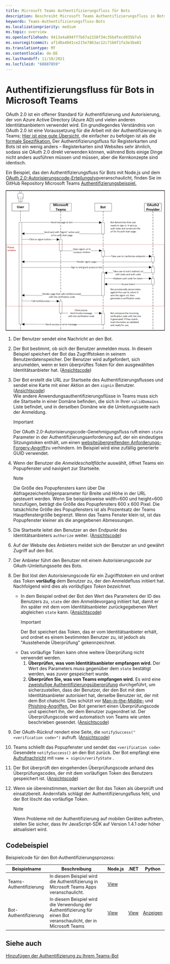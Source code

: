 ```yaml
---
title: Microsoft Teams Authentifizierungsfluss für Bots
description: Beschreibt Microsoft Teams Authentifizierungsfluss in Bots mit Codebeispiel.
keywords: Teams-Authentifizierungsfluss-Bots
ms.localizationpriority: medium
ms.topic: overview
ms.openlocfilehash: 9413a4a894ff7b67a2158f34c35bdfecd935b7a5
ms.sourcegitcommit: af1d0a4041ce215e7863ac12c71b6f1fa3e3ba81
ms.translationtype: MT
ms.contentlocale: de-DE
ms.lasthandoff: 11/10/2021
ms.locfileid: "60887859"
---
```

# <a name="authentication-flow-for-bots-in-microsoft-teams"></a>Authentifizierungsfluss für Bots in Microsoft Teams

OAuth 2.0 ist ein offener Standard für Authentifizierung und Autorisierung, der von Azure Active Directory (Azure AD) und vielen anderen Identitätsanbietern verwendet wird. Ein grundlegendes Verständnis von OAuth 2.0 ist eine Voraussetzung für die Arbeit mit der Authentifizierung in Teams; [Hier ist eine gute Übersicht,](https://aaronparecki.com/oauth-2-simplified/) die einfacher zu befolgen ist als die [formale Spezifikation.](https://oauth.net/2/) Der Authentifizierungsfluss für Registerkarten und Bots ist ein wenig anders – Registerkarten sind Websites sehr ähnlich, sodass sie OAuth 2.0 direkt verwenden können, während Bots einige Dinge nicht anders ausführen müssen und müssen, aber die Kernkonzepte sind identisch.

Ein Beispiel, das den Authentifizierungsfluss für Bots mit Node.js und dem [OAuth 2.0-Autorisierungscode-Erteilungstyp](https://oauth.net/2/grant-types/authorization-code/)veranschaulicht, finden Sie im GitHub Repository Microsoft Teams [Authentifizierungsbeispiel.](https://github.com/OfficeDev/Microsoft-Teams-Samples/tree/main/samples/app-auth/nodejs)

![Diagramm der Bot-Authentifizierungssequenz](../../../assets/images/authentication/bot_auth_sequence_diagram.png)

1. Der Benutzer sendet eine Nachricht an den Bot.
2. Der Bot bestimmt, ob sich der Benutzer anmelden muss.
   In diesem Beispiel speichert der Bot das Zugriffstoken in seinem Benutzerdatenspeicher. Der Benutzer wird aufgefordert, sich anzumelden, wenn er kein überprüftes Token für den ausgewählten Identitätsanbieter hat. ([Ansichtscode](https://github.com/OfficeDev/microsoft-teams-sample-auth-node/blob/469952a26d618dbf884a3be53c7d921cc580b1e2/src/utils/AuthenticationUtils.ts#L58-L76))
3. Der Bot erstellt die URL zur Startseite des Authentifizierungsflusses und sendet eine Karte mit einer Aktion an den `signin` Benutzer. ([Ansichtscode](https://github.com/OfficeDev/microsoft-teams-sample-auth-node/blob/469952a26d618dbf884a3be53c7d921cc580b1e2/src/dialogs/BaseIdentityDialog.ts#L160-L190))</br>
    Wie andere Anwendungsauthentifizierungsflüsse in Teams muss sich die Startseite in einer Domäne befinden, die sich in Ihrer `validDomains` Liste befindet, und in derselben Domäne wie die Umleitungsseite nach der Anmeldung.
    > [!IMPORTANT] 
    > Der OAuth 2.0-Autorisierungscode-Genehmigungsfluss ruft einen `state` Parameter in der Authentifizierungsanforderung auf, der ein eindeutiges Sitzungstoken enthält, um einen [websiteübergreifenden Anforderungs-Forgery-Angriff](https://en.wikipedia.org/wiki/Cross-site_request_forgery)zu verhindern. Im Beispiel wird eine zufällig generierte GUID verwendet.
4. Wenn der Benutzer die *Anmeldeschaltfläche* auswählt, öffnet Teams ein Popupfenster und navigiert zur Startseite.
   > [!NOTE]
   > Die Größe des Popupfensters kann über Die Abfragezeichenfolgenparameter für Breite und Höhe in der URL gesteuert werden. Wenn Sie beispielsweise width=600 und height=600 hinzufügen, beträgt die Größe des Popupfensters 600 x 600 Pixel. Die tatsächliche Größe des Popupfensters ist als Prozentsatz der Teams Hauptfenstergröße begrenzt. Wenn das Teams Fenster klein ist, ist das Popupfenster kleiner als die angegebenen Abmessungen.

5. Die Startseite leitet den Benutzer an den Endpunkt des Identitätsanbieters `authorize` weiter. ([Ansichtscode](https://github.com/OfficeDev/microsoft-teams-sample-auth-node/blob/469952a26d618dbf884a3be53c7d921cc580b1e2/public/html/auth-start.html#L51-L56))
6. Auf der Website des Anbieters meldet sich der Benutzer an und gewährt Zugriff auf den Bot.
7. Der Anbieter führt den Benutzer mit einem Autorisierungscode zur OAuth-Umleitungsseite des Bots.
8. Der Bot löst den Autorisierungscode für ein Zugriffstoken ein und ordnet das Token **vorläufig** dem Benutzer zu, der den Anmeldefluss initiiert hat. Nachfolgend wird dies als *vorläufiges Token bezeichnet.*
    * In dem Beispiel ordnet der Bot den Wert des Parameters der ID des Benutzers zu, `state` der den Anmeldevorgang initiiert hat, damit er ihn später mit dem vom Identitätsanbieter zurückgegebenen Wert abgleichen `state` kann. ([Ansichtscode](https://github.com/OfficeDev/microsoft-teams-sample-auth-node/blob/469952a26d618dbf884a3be53c7d921cc580b1e2/src/AuthBot.ts#L70-L99))
      > [!IMPORTANT] 
      > Der Bot speichert das Token, das er vom Identitätsanbieter erhält, und ordnet es einem bestimmten Benutzer zu, ist jedoch als "Ausstehende Überprüfung" gekennzeichnet. 
    * Das vorläufige Token kann ohne weitere Überprüfung nicht verwendet werden.
      1. **Überprüfen, was vom Identitätsanbieter empfangen wird.** Der Wert des Parameters muss gegenüber dem `state` bestätigt werden, was zuvor gespeichert wurde. 
      1. **Überprüfen Sie, was von Teams empfangen wird.** Es wird eine [zweistufige Authentifizierungsüberprüfung](https://en.wikipedia.org/wiki/Man-in-the-middle_attack) durchgeführt, um sicherzustellen, dass der Benutzer, der den Bot mit dem Identitätsanbieter autorisiert hat, derselbe Benutzer ist, der mit dem Bot chatscht. Dies schützt vor [Man-in-the-Middle-](https://en.wikipedia.org/wiki/Man-in-the-middle_attack) und [Phishing-Angriffen.](https://en.wikipedia.org/wiki/Phishing) Der Bot generiert einen Überprüfungscode und speichert ihn, der dem Benutzer zugeordnet ist. Der Überprüfungscode wird automatisch von Teams wie unten beschrieben gesendet. ([Ansichtscode](https://github.com/OfficeDev/microsoft-teams-sample-auth-node/blob/469952a26d618dbf884a3be53c7d921cc580b1e2/src/AuthBot.ts#L100-L113))
9. Der OAuth-Rückruf rendert eine Seite, die `notifySuccess("<verification code>")` aufruft. ([Ansichtscode](https://github.com/OfficeDev/microsoft-teams-sample-auth-node/blob/master/src/views/oauth-callback-success.hbs))
10. Teams schließt das Popupfenster und sendet das `<verification code>` Gesendete `notifySuccess()` an den Bot zurück. Der Bot empfängt eine [Aufrufnachricht](/bot-framework/dotnet/bot-builder-dotnet-activities#invoke) mit `name = signin/verifyState` .
11. Der Bot überprüft den eingehenden Überprüfungscode anhand des Überprüfungscodes, der mit dem vorläufigen Token des Benutzers gespeichert ist. ([Ansichtscode](https://github.com/OfficeDev/microsoft-teams-sample-auth-node/blob/469952a26d618dbf884a3be53c7d921cc580b1e2/src/dialogs/BaseIdentityDialog.ts#L127-L140))
12. Wenn sie übereinstimmen, markiert der Bot das Token als überprüft und einsatzbereit. Andernfalls schlägt der Authentifizierungsfluss fehl, und der Bot löscht das vorläufige Token.

    > [!NOTE]
    > Wenn Probleme mit der Authentifizierung auf mobilen Geräten auftreten, stellen Sie sicher, dass Ihr JavaScript-SDK auf Version 1.4.1 oder höher aktualisiert wird.

## <a name="code-sample"></a>Codebeispiel

Beispielcode für den Bot-Authentifizierungsprozess:

| **Beispielname** | **Beschreibung** | **Node.js** | **.NET** | **Python** |
|-----------------|----------------|--------------|----------|-----------|
| Teams-Authentifizierung | In diesem Beispiel wird die Authentifizierung in Microsoft Teams Apps veranschaulicht. | [View](https://github.com/OfficeDev/microsoft-teams-sample-auth-node) | | |
| Bot-Authentifizierung | In diesem Beispiel wird die Verwendung der Authentifizierung für einen Bot veranschaulicht, der in Microsoft Teams | [View](https://github.com/microsoft/BotBuilder-Samples/tree/main/samples/javascript_nodejs/46.teams-auth) | [View](https://github.com/microsoft/BotBuilder-Samples/tree/main/samples/csharp_dotnetcore/46.teams-auth) | [Anzeigen](https://github.com/microsoft/BotBuilder-Samples/tree/main/samples/python/46.teams-auth)

## <a name="see-also"></a>Siehe auch

[Hinzufügen der Authentifizierung zu Ihrem Teams-Bot](add-authentication.md)
